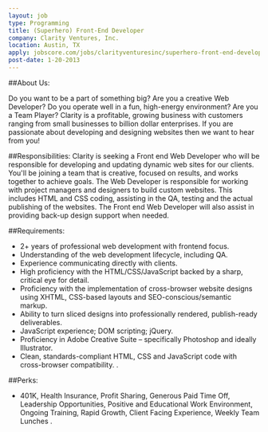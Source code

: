```yaml
---
layout: job
type: Programming
title: (Superhero) Front-End Developer
company: Clarity Ventures, Inc.
location: Austin, TX
apply: jobscore.com/jobs/clarityventuresinc/superhero-front-end-developer/df9IFmgxar4QcZeJe4efaV
post-date: 1-20-2013
--- 
```


##About Us:

Do you want to be a part of something big? Are you a creative Web Developer? Do you operate well in a fun, high-energy environment? Are you a Team Player? Clarity is a profitable, growing business with customers ranging from small businesses to billion dollar enterprises. If you are passionate about developing and designing websites then we want to hear from you! 

##Responsibilities:
Clarity is seeking a Front end Web Developer who will be responsible for developing and updating dynamic web sites for our clients. You'll be joining a team that is creative, focused on results, and works together to achieve goals. The Web Developer is responsible for working with project managers and designers to build custom websites. This includes HTML and CSS coding, assisting in the QA, testing and the actual publishing of the websites. The Front end Web Developer will also assist in providing back-up design support when needed.

##Requirements:
* 2+ years of professional web development with frontend focus. 
* Understanding of the web development lifecycle, including QA. 
* Experience communicating directly with clients.
* High proficiency with the HTML/CSS/JavaScript backed by a sharp, critical eye for detail. 
* Proficiency with the implementation of cross-browser website designs using XHTML, CSS-based layouts and SEO-conscious/semantic markup. 
* Ability to turn sliced designs into professionally rendered, publish-ready deliverables. 
* JavaScript experience; DOM scripting; jQuery. 
* Proficiency in Adobe Creative Suite – specifically Photoshop and ideally Illustrator. 
* Clean, standards-compliant HTML, CSS and JavaScript code with cross-browser compatibility. .

##Perks:

* 401K, Health Insurance, Profit Sharing, Generous Paid Time Off, Leadership Opportunities, Positive and Educational Work Environment, Ongoing Training, Rapid Growth, Client Facing Experience, Weekly Team Lunches .